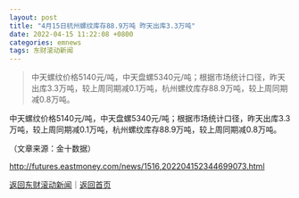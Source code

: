 ```yaml
---
layout: post
title: "4月15日杭州螺纹库存88.9万吨 昨天出库3.3万吨"
date: 2022-04-15 11:22:08 +0800
categories: emnews
tags: 东财滚动新闻
---
```

> 中天螺纹价格5140元/吨，中天盘螺5340元/吨；根据市场统计口径，昨天出库3.3万吨，较上周同期减0.1万吨，杭州螺纹库存88.9万吨，较上周同期减0.8万吨。

<p>中天螺纹价格5140元/吨，中天盘螺5340元/吨；根据市场统计口径，昨天出库3.3万吨，较上周同期减0.1万吨，杭州螺纹库存88.9万吨，较上周同期减0.8万吨。</p><p class="em_media">（文章来源：金十数据）</p>

<http://futures.eastmoney.com/news/1516,202204152344699073.html>

[返回东财滚动新闻](//finews.withounder.com/emnews/)｜[返回首页](//finews.withounder.com/)